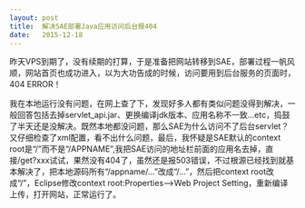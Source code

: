 ```yaml
---
layout: post
title:  解决SAE部署Java应用访问后台报404
date:   2015-12-18
---
```


<p class="intro"><span class="dropcap">昨</span>天VPS到期了，没有续期的打算，于是准备把网站转移到SAE，部署过程一帆风顺，网站首页也成功进入，以为大功告成的时候，访问要用到后台服务的页面时，404 ERROR！</p>

<p class="intro">我在本地运行没有问题，在网上查了下，发现好多人都有类似问题没得到解决，一般回答包括去掉servlet_api.jar、更换编译jdk版本、应用名称不一致...etc，捣鼓了半天还是没解决。既然本地都没问题，那么SAE为什么访问不了后台servlet？又仔细检查了xml配置，看不出什么问题，最后，我怀疑是SAE默认的context root是“/”而不是“/APPNAME”,我把SAE访问的地址栏前面的应用名去掉，直接/get?xxx试试，果然没有404了，虽然还是报503错误，不过根源已经找到就基本解决了，把本地源码所有“/appname/...”改成“/...”，然后把context root改成“/”，Eclipse修改context root:Properties—>Web Project Setting，重新编译上传，打开网站，正常运行了。</p>